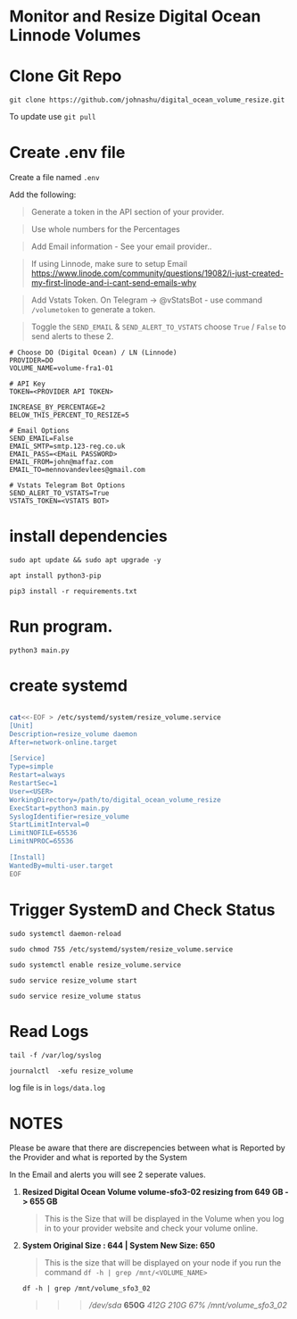 # Monitor and Resize Digital Ocean Linnode Volumes

# Clone Git Repo

`git clone https://github.com/johnashu/digital_ocean_volume_resize.git`

To update use `git pull`

# Create .env file

Create a file named `.env` 

Add the following:

> Generate a token in the API section of your provider.

> Use whole numbers for the Percentages

> Add Email information - See your email provider..

> If using Linnode, make sure to setup Email
> https://www.linode.com/community/questions/19082/i-just-created-my-first-linode-and-i-cant-send-emails-why

> Add Vstats Token.  On Telegram -> @vStatsBot - use command `/volumetoken` to generate a token.

> Toggle the `SEND_EMAIL` & `SEND_ALERT_TO_VSTATS` choose `True` / `False` to send alerts to these 2.

```
# Choose DO (Digital Ocean) / LN (Linnode)
PROVIDER=DO
VOLUME_NAME=volume-fra1-01

# API Key
TOKEN=<PROVIDER API TOKEN>

INCREASE_BY_PERCENTAGE=2 
BELOW_THIS_PERCENT_TO_RESIZE=5

# Email Options
SEND_EMAIL=False
EMAIL_SMTP=smtp.123-reg.co.uk
EMAIL_PASS=<EMaiL PASSWORD>
EMAIL_FROM=john@maffaz.com
EMAIL_TO=mennovandevlees@gmail.com

# Vstats Telegram Bot Options
SEND_ALERT_TO_VSTATS=True
VSTATS_TOKEN=<VSTATS BOT>

```

# install dependencies

`sudo apt update && sudo apt upgrade -y`

`apt install python3-pip`

`pip3 install -r requirements.txt`

# Run program.

`python3 main.py`


# create systemd

``` bash 

cat<<-EOF > /etc/systemd/system/resize_volume.service
[Unit]
Description=resize_volume daemon
After=network-online.target

[Service]
Type=simple
Restart=always
RestartSec=1
User=<USER>
WorkingDirectory=/path/to/digital_ocean_volume_resize
ExecStart=python3 main.py
SyslogIdentifier=resize_volume
StartLimitInterval=0
LimitNOFILE=65536
LimitNPROC=65536

[Install]
WantedBy=multi-user.target
EOF

```
# Trigger SystemD and Check Status

`sudo systemctl daemon-reload`

`sudo chmod 755 /etc/systemd/system/resize_volume.service`

`sudo systemctl enable resize_volume.service`

`sudo service resize_volume start `

`sudo service resize_volume status`


# Read Logs

`tail -f /var/log/syslog`

`journalctl  -xefu resize_volume`

log file is in `logs/data.log`


# NOTES

Please be aware that there are discrepencies between what is Reported by the Provider and what is reported by the System

In the Email and alerts you will see 2 seperate values.

1. **Resized Digital Ocean Volume volume-sfo3-02 resizing from 649 GB -> 655 GB**
    > This is the Size that will be displayed in the Volume when you log in to your provider website and check your volume online. 

2. **System Original Size : 644 | System New Size: 650**
    > This is the size that will be displayed on your node if you run the command `df -h | grep /mnt/<VOLUME_NAME>`
    
    `df -h | grep /mnt/volume_sfo3_02`
    >>> */dev/sda* **650G** *412G  210G  67% /mnt/volume_sfo3_02*

